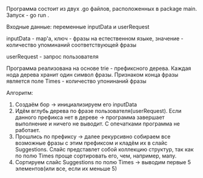 Программа состоит из двух .go файлов, расположенных в package main. Запуск - go run .

Входные данные: переменные inputData и userRequest

inputData - map'а, ключ - фразы на естественном языке, значение - количество упоминаний соответствующей фразы

userRequest - запрос пользователя

Программа реализована на основе trie - префиксного дерева. Каждая нода дерева хранит один символ фразы. Признаком конца фразы является поле Times - количество упонинаний фразы

Алгоритм:
1) Создаём бор -> инициализируем его inputData
2) Идём вглубь дерева по фразе пользователя(userRequest). Если данного префикса нет в дереве ->  программа завершает выполнение и ничего не выводит. С опечатками программа не работает.
3) Прошлись по префиксу -> далее рекурсивно собираем все возможные фразы с этим префиксом и кладём их в слайс Suggestions. Слайс представлет собой коллекцию структур, так как по полю Times проще сортировать его, чем, например, мапу.
4) Сортируем слайc Suggestions по полю Times -> выводим первые 5 элементов(или все, если их меньше 5)
